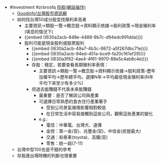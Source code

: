 - #investment #zrbrosfq [存股(網站操作)](https://www.youtube.com/watch?v=cY0P5fh-d9o&list=PLrZrfGLGySzcZoVhb4idy5B0XI25ZhnF7&index=5)
	- [Goodinfo!台灣股市資訊網](https://goodinfo.tw/tw/index.asp)
	- 如何找台灣50成分股並找殖利率高者
		- 主要資訊->類股一覽->概念股->資料顯示依據->股利政策->現金殖利率(填息的情況下)
		- {{embed ((630a2acb-848e-4488-8b7c-d94edc691dda))}}
		- 股利可能是現金股利或股票股利
			- {{embed ((630a2acb-49a7-4b3c-9872-a5f267dbc71e))}}
			- {{embed ((630a2acb-94ed-451a-bce9-fa20c161ef29))}}
			- {{embed ((630a3f92-4ae4-4f61-9970-88e5c4ab8c4e))}}
			- 存股：穩定，若要查看長期殖利率表現：
				- 主要資訊->類股一覽->概念股->資料顯示依據->股利政策-歷年加權平均->歷年總平均，選擇N年->平均最低現金殖利率(N年平均下來至少有多少%)
			- 但過去能賺錢不代表未來能賺錢
				- 最重要：是否了解該公司與產業
				- 可選擇日常熟悉的食衣住行產業著手
					- 受到公司景氣循環影響相對較低
					- 在日常生活中容易接觸到這些公司，觀察這些產業的變化
				- e.g.:
					- 電信：中華電、台灣大、遠傳
					- 金控：第一金(官)、兆豐金(官)、中信金(民營最大)
					- 交通：和泰車(toyota)、高鐵(官)
					- 零售：統一超(7-11)
	- 台灣中型100也是不錯的參考
	- 存股進出場時機的判斷也很重要